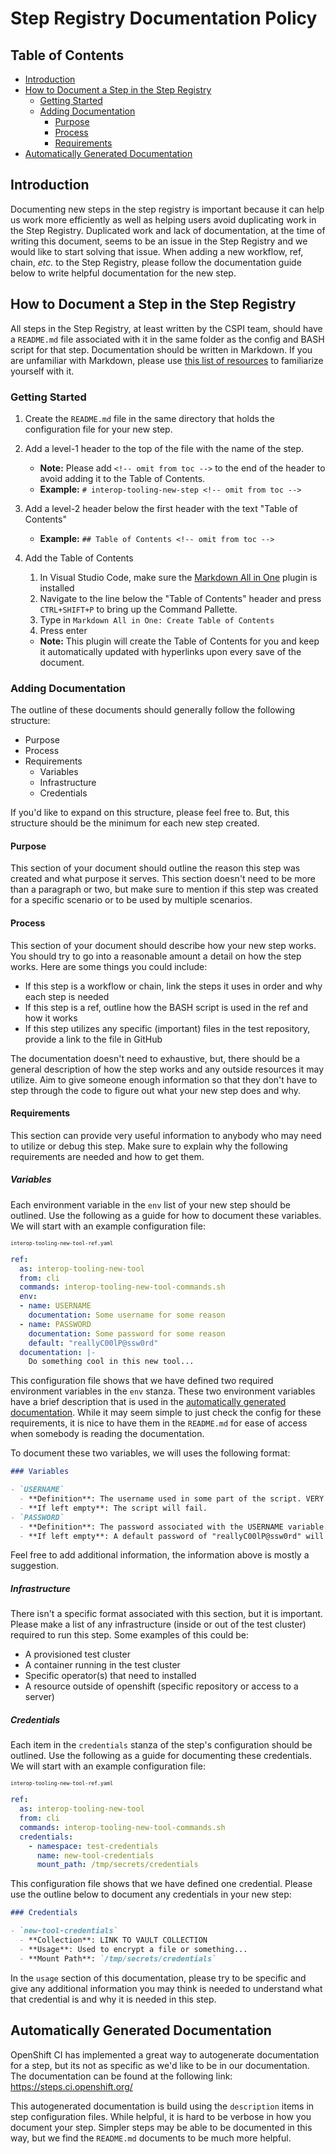 # Step Registry Documentation Policy<!-- omit from toc -->

## Table of Contents<!-- omit from toc -->
- [Introduction](#introduction)
- [How to Document a Step in the Step Registry](#how-to-document-a-step-in-the-step-registry)
  - [Getting Started](#getting-started)
  - [Adding Documentation](#adding-documentation)
    - [Purpose](#purpose)
    - [Process](#process)
    - [Requirements](#requirements)
- [Automatically Generated Documentation](#automatically-generated-documentation)

## Introduction
Documenting new steps in the step registry is important because it can help us work more efficiently as well as helping users avoid duplicating work in the Step Registry. Duplicated work and lack of documentation, at the time of writing this document, seems to be an issue in the Step Registry and we would like to start solving that issue. When adding a new workflow, ref, chain, _etc._ to the Step Registry, please follow the documentation guide below to write helpful documentation for the new step.

## How to Document a Step in the Step Registry
All steps in the Step Registry, at least written by the CSPI team, should have a `README.md` file associated with it in the same folder as the config and BASH script for that step. Documentation should be written in Markdown. If you are unfamiliar with Markdown, please use [this list of resources](Markdown_Resources.md) to familiarize yourself with it.

### Getting Started
1. Create the `README.md` file in the same directory that holds the configuration file for your new step.
2. Add a level-1 header to the top of the file with the name of the step. 
   - **Note:** Please add `<!-- omit from toc -->` to the end of the header to avoid adding it to the Table of Contents.
   - **Example:** `# interop-tooling-new-step <!-- omit from toc -->` 
   
3. Add a level-2 header below the first header with the text "Table of Contents"
   - **Example:** `## Table of Contents <!-- omit from toc -->`
4. Add the Table of Contents
   1. In Visual Studio Code, make sure the [Markdown All in One](https://marketplace.visualstudio.com/items?itemName=yzhang.markdown-all-in-one) plugin is installed
   2. Navigate to the line below the "Table of Contents" header and press `CTRL+SHIFT+P` to bring up the Command Pallette.
   3. Type in `Markdown All in One: Create Table of Contents`
   4. Press enter
   - **Note:** This plugin will create the Table of Contents for you and keep it automatically updated with hyperlinks upon every save of the document.

### Adding Documentation
The outline of these documents should generally follow the following structure:
- Purpose
- Process
- Requirements
  - Variables
  - Infrastructure
  - Credentials

If you'd like to expand on this structure, please feel free to. But, this structure should be the minimum for each new step created.

#### Purpose
This section of your document should outline the reason this step was created and what purpose it serves. This section doesn't need to be more than a paragraph or two, but make sure to mention if this step was created for a specific scenario or to be used by multiple scenarios.

#### Process
This section of your document should describe how your new step works. You should try to go into a reasonable amount a detail on how the step works. Here are some things you could include:

- If this step is a workflow or chain, link the steps it uses in order and why each step is needed
- If this step is a ref, outline how the BASH script is used in the ref and how it works
- If this step utilizes any specific (important) files in the test repository, provide a link to the file in GitHub

The documentation doesn't need to exhaustive, but, there should be a general description of how the step works and any outside resources it may utilize. Aim to give someone enough information so that they don't have to step through the code to figure out what your new step does and why.

#### Requirements
This section can provide very useful information to anybody who may need to utilize or debug this step. Make sure to explain why the following requirements are needed and how to get them.

##### Variables<!-- omit from toc -->
Each environment variable in the `env` list of your new step should be outlined. Use the following as a guide for how to document these variables. We will start with an example configuration file:

<sub><sup>`interop-tooling-new-tool-ref.yaml`</sup></sub>
```yaml
ref:
  as: interop-tooling-new-tool
  from: cli
  commands: interop-tooling-new-tool-commands.sh
  env:
  - name: USERNAME
    documentation: Some username for some reason
  - name: PASSWORD
    documentation: Some password for some reason
    default: "reallyC00lP@ssw0rd"
  documentation: |-
    Do something cool in this new tool...
```
This configuration file shows that we have defined two required environment variables in the `env` stanza. These two environment variables have a brief description that is used in the [automatically generated documentation](#automatically-generated-documentation). While it may seem simple to just check the config for these requirements, it is nice to have them in the `README.md` for ease of access when somebody is reading the documentation.

To document these two variables, we will uses the following format:

```markdown
### Variables

- `USERNAME` 
  - **Definition**: The username used in some part of the script. VERY IMPORTANT
  - **If left empty**: The script will fail.
- `PASSWORD`
  - **Definition**: The password associated with the USERNAME variable.
  - **If left empty**: A default password of "reallyC00lP@ssw0rd" will be used.
```
Feel free to add additional information, the information above is mostly a suggestion.

##### Infrastructure<!-- omit from toc -->
There isn't a specific format associated with this section, but it is important. Please make a list of any infrastructure (inside or out of the test cluster) required to run this step. Some examples of this could be:
- A provisioned test cluster
- A container running in the test cluster
- Specific operator(s) that need to installed
- A resource outside of openshift (specific repository or access to a server)

##### Credentials<!-- omit from toc -->
Each item in the `credentials` stanza of the step's configuration should be outlined. Use the following as a guide for documenting these credentials. We will start with an example configuration file:

<sub><sup>`interop-tooling-new-tool-ref.yaml`</sup></sub>
```yaml
ref:
  as: interop-tooling-new-tool
  from: cli
  commands: interop-tooling-new-tool-commands.sh
  credentials:
    - namespace: test-credentials
      name: new-tool-credentials
      mount_path: /tmp/secrets/credentials
```
This configuration file shows that we have defined one credential. Please use the outline below to document any credentials in your new step:

```markdown
### Credentials

- `new-tool-credentials`
  - **Collection**: LINK TO VAULT COLLECTION
  - **Usage**: Used to encrypt a file or something...
  - **Mount Path**: `/tmp/secrets/credentials`
```

In the `usage` section of this documentation, please try to be specific and give any additional information you may  think is needed to understand what that credential is and why it is needed in this step.

## Automatically Generated Documentation
OpenShift CI has implemented a great way to autogenerate documentation for a step, but its not as specific as we'd like to be in our documentation. The documentation can be found at the following link: https://steps.ci.openshift.org/

This autogenerated documentation is build using the `description` items in step configuration files. While helpful, it is hard to be verbose in how you document your step. Simpler steps may be able to be documented in this way, but we find the `README.md` documents to be much more helpful.
